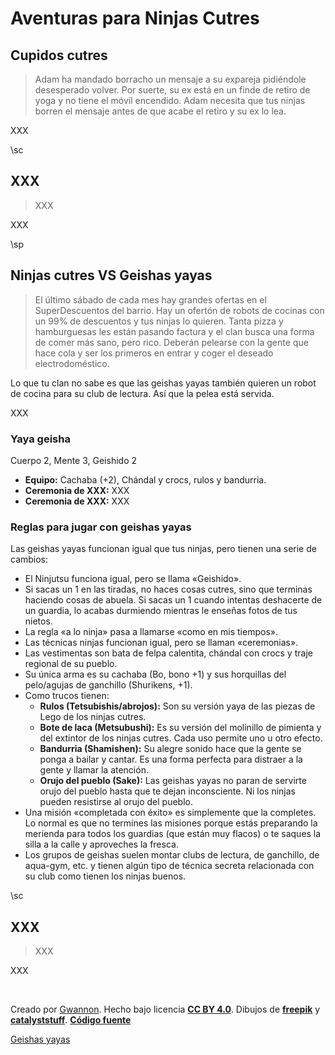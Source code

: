# Aventuras para Ninjas Cutres

## Cupidos cutres

> Adam ha mandado borracho un mensaje a su expareja pidiéndole desesperado volver. Por suerte, su ex está en un finde de retiro de yoga y no tiene el móvil encendido. Adam necesita que tus ninjas borren el mensaje antes de que acabe el retiro y su ex lo lea.

XXX

\sc

## XXX

> XXX

XXX

\sp


## Ninjas cutres VS Geishas yayas

> El último sábado de cada mes hay grandes ofertas en el SuperDescuentos del barrio. Hay un ofertón de robots de cocinas con un 99% de descuentos y tus ninjas lo quieren. Tanta pizza y hamburguesas les están pasando factura y el clan busca una forma de comer más sano, pero rico. Deberán pelearse con la gente que hace cola y ser los primeros en entrar y coger el deseado electrodoméstico.

Lo que tu clan no sabe es que las geishas yayas también quieren un robot de cocina para su club de lectura. Así que la pelea está servida.

XXX

### Yaya geisha

Cuerpo 2, Mente 3, Geishido 2
* **Equipo:** Cachaba (+2), Chándal y crocs, rulos y bandurria.
* **Ceremonia de XXX:** XXX
* **Ceremonia de XXX:** XXX

### Reglas para jugar con geishas yayas

Las geishas yayas funcionan igual que tus ninjas, pero tienen una serie de cambios:

* El Ninjutsu funciona igual, pero se llama «Geishido».
* Si sacas un 1 en las tiradas, no haces cosas cutres, sino que terminas haciendo cosas de abuela. Si sacas un 1 cuando intentas deshacerte de un guardia, lo acabas durmiendo mientras le enseñas fotos de tus nietos. 
* La regla «a lo ninja» pasa a llamarse «como en mis tiempos».
* Las técnicas ninjas funcionan igual, pero se llaman «ceremonias». 
* Las vestimentas son bata de felpa calentita, chándal con crocs y traje regional de su pueblo.
* Su única arma es su cachaba (Bo, bono +1) y sus horquillas del pelo/agujas de ganchillo (Shurikens, +1).
* Como trucos tienen:
  * **Rulos (Tetsubishis/abrojos):** Son su versión yaya de las piezas de Lego de los ninjas cutres.
  * **Bote de laca (Metsubushi):** Es su versión del molinillo de pimienta y del extintor de los ninjas cutres. Cada uso permite uno u otro efecto.
  * **Bandurria (Shamishen):** Su alegre sonido hace que la gente se ponga a bailar y cantar. Es una forma perfecta para distraer a la gente y llamar la atención. 
  * **Orujo del pueblo (Sake):** Las geishas yayas no paran de servirte orujo del pueblo hasta que te dejan inconsciente. Ni los ninjas pueden resistirse al orujo del pueblo.
* Una misión «completada con éxito» es simplemente que la completes. Lo normal es que no termines las misiones porque estás preparando la merienda para todos los guardias (que están muy flacos) o te saques la silla a la calle y aproveches la fresca.
* Los grupos de geishas suelen montar clubs de lectura, de ganchillo, de aqua-gym, etc. y tienen algún tipo de técnica secreta relacionada con su club como tienen los ninjas buenos.

\sc

## XXX

> XXX

XXX

&nbsp;

Creado por [Gwannon](https://linktr.ee/gwannon). Hecho bajo licencia **[CC BY 4.0](https://creativecommons.org/licenses/by/4.0/legalcode.es)**. Dibujos de **[freepik](https://www.freepik.com/free-vector/hand-drawn-ninja-element-collection_2562233.htm)** y **[catalyststuff](https://www.freepik.com/author/catalyststuff)**. **[Código fuente](https://github.com/gwannon/ideasRoleras/tree/main/NinjasCutres)**

[Geishas yayas](https://www.freepik.com/free-vector/hand-drawn-asian-old-people-illustration_172779718.htm)